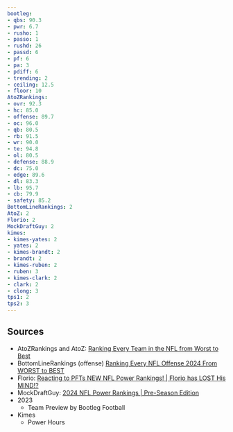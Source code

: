```yaml
---
bootleg:
- qbs: 90.3
- pwr: 6.7
- rusho: 1
- passo: 1
- rushd: 26
- passd: 6
- pf: 6
- pa: 3
- pdiff: 6
- trending: 2
- ceiling: 12.5
- floor: 10
AtoZRankings:
- ovr: 92.3
- hc: 85.0
- offense: 89.7
- oc: 96.0
- qb: 80.5
- rb: 91.5
- wr: 90.0
- te: 94.8
- ol: 80.5
- defense: 88.9
- dc: 75.0
- edge: 89.6
- dl: 83.3
- lb: 95.7
- cb: 79.9
- safety: 85.2
BottomLineRankings: 2
AtoZ: 2
Florio: 2
MockDraftGuy: 2
kimes:
- kimes-yates: 2
- yates: 2
- kimes-brandt: 2
- brandt: 2
- kimes-ruben: 2
- ruben: 3
- kimes-clark: 2
- clark: 2
- clong: 3
tps1: 2
tps2: 3
---
```

## Sources
 - AtoZRankings and AtoZ: [Ranking Every Team in the NFL from Worst to Best](https://www.youtube.com/watch?v=1LiNiVGZFCw)
 - BottomLineRankings (offense) [Ranking Every NFL Offense 2024 From WORST to BEST](https://www.youtube.com/watch?v=zAntvjNTrlE)
 - Florio: [Reacting to PFTs NEW NFL Power Rankings! | Florio has LOST His MIND!?](https://www.youtube.com/watch?v=5Vr4vtlmJRE&t=1s)
 - MockDraftGuy: [2024 NFL Power Rankings | Pre-Season Edition](https://www.youtube.com/watch?v=jo6IFyi8NeU)
 - 2023
	 - Team Preview by Bootleg Football
 - Kimes
	 - Power Hours